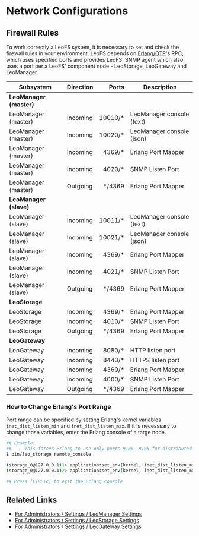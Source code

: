 # Network Configurations
## Firewall Rules

To work correctly a LeoFS system, it is necessary to set and check the firewall rules in your environment. LeoFS depends on <a href="http://www.erlang.org/" target="_blank">Erlang/OTP</a>'s RPC, which uses specified ports and provides LeoFS' SNMP agent which also uses a port per a LeoFS' component node - LeoStorage, LeoGateway and LeoManager.


| Subsystem           | Direction | Ports    | Description               |
|---------------------|-----------|---------:|---------------------------|
| **LeoManager (master)** |
| LeoManager (master) | Incoming  | 10010/*  | LeoManager console (text) |
| LeoManager (master) | Incoming  | 10020/*  | LeoManager console (json) |
| LeoManager (master) | Incoming  | 4369/*   | Erlang Port Mapper        |
| LeoManager (master) | Incoming  | 4020/*   | SNMP Listen Port          |
| LeoManager (master) | Outgoing  | */4369   | Erlang Port Mapper        |
| **LeoManager (slave)** |
| LeoManager (slave)  | Incoming  | 10011/*  | LeoManager console (text) |
| LeoManager (slave)  | Incoming  | 10021/*  | LeoManager console (json) |
| LeoManager (slave)  | Incoming  | 4369/*   | Erlang Port Mapper        |
| LeoManager (slave)  | Incoming  | 4021/*   | SNMP Listen Port          |
| LeoManager (slave)  | Outgoing  | */4369   | Erlang Port Mapper        |
| **LeoStorage**      |
| LeoStorage          | Incoming  | 4369/*   | Erlang Port Mapper        |
| LeoStorage          | Incoming  | 4010/*   | SNMP Listen Port          |
| LeoStorage          | Outgoing  | */4369   | Erlang Port Mapper        |
| **LeoGateway**      |
| LeoGateway          | Incoming  | 8080/*   | HTTP listen port          |
| LeoGateway          | Incoming  | 8443/*   | HTTPS listen port         |
| LeoGateway          | Incoming  | 4369/*   | Erlang Port Mapper        |
| LeoGateway          | Incoming  | 4000/*   | SNMP Listen Port          |
| LeoGateway          | Outgoing  | */4369   | Erlang Port Mapper        |

### How to Change Erlang's Port Range

Port range can be specified by setting Erlang's kernel variables `inet_dist_listen_min` and `inet_dist_listen_max`. If it is necesssary to change those variables, enter the Erlang console of a targe node.

```bash
## Example:
##   - This forces Erlang to use only ports 9100--9105 for distributed Erlang traffic.
$ bin/leo_storage remote_console

(storage_0@127.0.0.1)1> application:set_env(kernel, inet_dist_listen_min, 9100).
(storage_0@127.0.0.1)2> application:set_env(kernel, inet_dist_listen_max, 9105).

## Press [CTRL+c] to exit the Erlang console
```

## Related Links

- [For Administrators / Settings / LeoManager Settings](../settings/leo_manager.md)
- [For Administrators / Settings / LeoStorage Settings](../settings/leo_storage.md)
- [For Administrators / Settings / LeoGateway Settings](../settings/leo_gateway.md)
